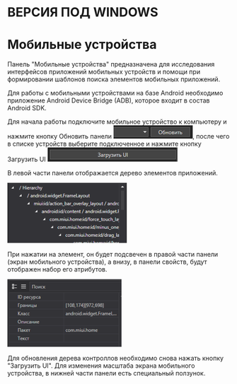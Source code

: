 # ВЕРСИЯ ПОД WINDOWS

# Мобильные устройства

Панель "Мобильные устройства" предназначена для исследования интерфейсов приложений мобильных устройств и помощи при формировании шаблонов поиска элементов мобильных приложений.

Для работы с мобильными устройствами на базе Android необходимо приложение Android Device Bridge (ADB), которое входит в состав Android SDK.

Для начала работы подключите мобильное устройство к компьютеру и нажмите кнопку Обновить панели ![](../resources/tools/0-95.png), после чего в списке устройств выберите подключенное и нажмите кнопку Загрузить UI ![](../resources/tools/1-68.png)

В левой части панели отображается дерево элементов приложений.

![](../resources/tools/2-1.png)

При нажатии на элемент, он будет подсвечен в правой части панели (экран мобильного устройства), а внизу, в панели свойств, будут отображен набор его атрибутов.

![](../resources/tools/3-2.png)

Для обновления дерева контроллов необходимо снова нажать кнопку "Загрузить UI". Для изменения масштаба экрана мобильного устройства, в нижней части панели есть специальный ползунок.
